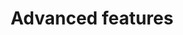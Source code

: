 ---
layout: default
title: Advanced features
nav_order: 2
has_children: true
permalink: /docs/sleep_advanced
---